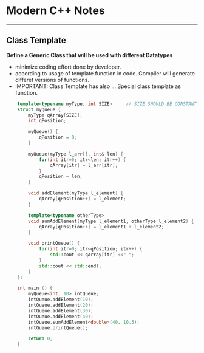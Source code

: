 # Modern C++ Notes
---

## Class Template
**Define a Generic Class that will be used with different Datatypes**
- minimize coding effort done by developer.
- according to usage of template function in code. Compiler will generate differet versions of functions.
- IMPORTANT: Class Template has also ... Special class template as function.
 

```cpp
    template<typename myType, int SIZE>     // SIZE SHOULD BE CONSTANT VALUE , BECUZ TEMPLATE IS GENERATED IN COMPILE-TIME
    struct myQueue {
        myType qArray[SIZE];
        int qPosition;

        myQueue() {
            qPosition = 0;
        }

        myQueue(myType l_arr[], int& len) {
            for(int itr=0; itr<len; itr++) {
                qArray[itr] = l_arr[itr];
            }
            qPosition = len;
        }

        void addElement(myType l_element) {
            qArray[qPosition++] = l_element;
        }

        template<typename otherType>
        void sumAddElement(myType l_element1, otherType l_element2) {
            qArray[qPosition++] = l_element1 + l_element2;
        }

        void printQueue() {
            for(int itr=0; itr<qPosition; itr++) {
                std::cout << qArray[itr] <<" ";
            }
            std::cout << std::endl;
        }
    };

    int main () {
        myQueue<int, 10> intQueue;
        intQueue.addElement(10);
        intQueue.addElement(20);
        intQueue.addElement(30);
        intQueue.addElement(40);
        intQueue.sumAddElement<double>(40, 10.5);
        intQueue.printQueue();

        return 0;
    }
```

